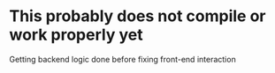 # This probably does not compile or work properly yet
Getting backend logic done before fixing front-end interaction